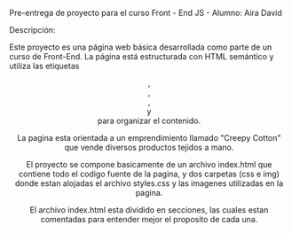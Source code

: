 Pre-entrega de proyecto para el curso Front - End JS - Alumno: Aira David

Descripción:

Este proyecto es una página web básica desarrollada como parte de un curso de Front-End. La página está estructurada con HTML semántico y utiliza las etiquetas <header>, <nav>, <main>, <section> y <footer> para organizar el contenido. 

La pagina esta orientada a un emprendimiento llamado "Creepy Cotton" que vende diversos productos tejidos a mano.

El proyecto se compone basicamente de un archivo index.html que contiene todo el codigo fuente de la pagina, y dos carpetas (css e img) donde estan alojadas el archivo styles.css y las imagenes utilizadas en la pagina.

El archivo index.html esta dividido en secciones, las cuales estan comentadas para entender mejor el proposito de cada una.
